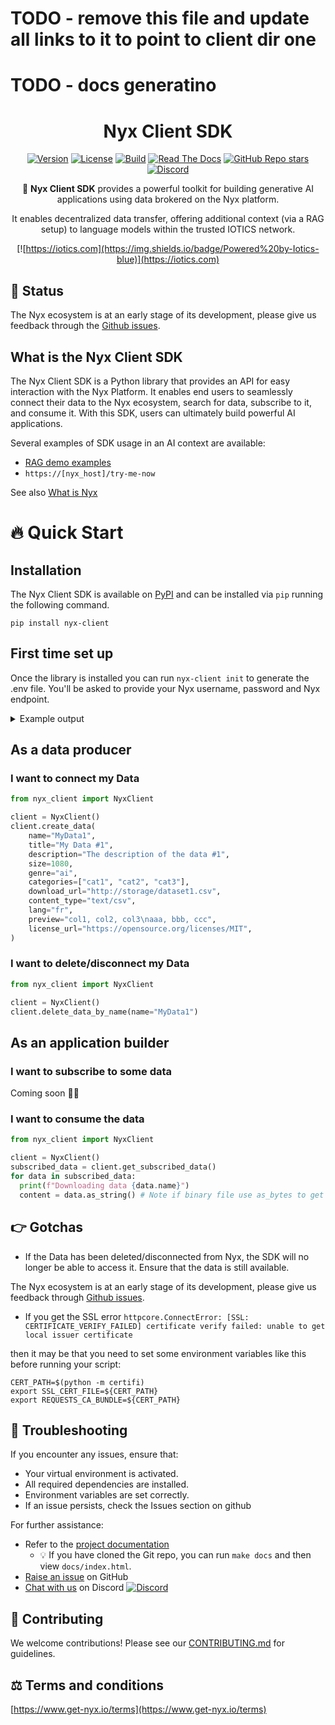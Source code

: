 # TODO - remove this file and update all links to it to point to client dir one
# TODO - docs generatino

<div align="center">

# Nyx Client SDK

[![Version](https://img.shields.io/pypi/v/nyx-client)](https://pypi.org/project/nyx-client)
[![License](https://img.shields.io/badge/License-Apache%202.0-yellow.svg)](https://github.com/Iotic-Labs/nyx-sdk/blob/main/LICENSE)
[![Build](https://github.com/Iotic-Labs/nyx-sdk/actions/workflows/build.yaml/badge.svg?branch=main)](https://github.com/Iotic-Labs/nyx-sdk/actions/workflows/build.yaml)
[![Read The Docs](https://readthedocs.org/projects/nyx-sdk/badge/?version=stable)](https://nyx-sdk.readthedocs.io/en/stable)
[![GitHub Repo stars](https://img.shields.io/github/stars/Iotic-Labs/nyx-sdk)](https://github.com/Iotic-Labs/nyx-sdk)
[![Discord](https://img.shields.io/discord/1285252646554304555)](https://discord.gg/zS8pVHjqSf)


🌟 **Nyx Client SDK** provides a powerful toolkit for building generative AI applications using data brokered on the Nyx platform.

It enables decentralized data transfer, offering additional context (via a RAG setup) to language models within the trusted IOTICS network.

[![https://iotics.com](https://img.shields.io/badge/Powered%20by-Iotics-blue)](https://iotics.com)
</div>

## 🚧 Status

The Nyx ecosystem is at an early stage of its development, please give us feedback through the [Github issues](https://github.com/Iotic-Labs/nyx-sdk/issues).

## What is the Nyx Client SDK

The Nyx Client SDK is a Python library that provides an API for easy interaction with the Nyx Platform. It enables end users to seamlessly connect their data to the Nyx ecosystem, search for data, subscribe to it, and consume it. With this SDK, users can ultimately build powerful AI applications.

Several examples of SDK usage in an AI context are available:

- [RAG demo examples](https://github.com/Iotic-Labs/nyx-sdk/tree/main/examples)
- `https://[nyx_host]/try-me-now`

See also [What is Nyx](https://github.com/Iotic-Labs/nyx-sdk?tab=readme-ov-file#-what-is-nyx)

# 🔥 Quick Start

## Installation

The Nyx Client SDK is available on [PyPI](https://pypi.org/project/nyx-client/) and can be installed via `pip` running the following command.

`pip install nyx-client`

## First time set up

Once the library is installed you can run `nyx-client init` to generate the .env file. You'll be asked to provide your Nyx username, password and Nyx endpoint.

<details>
<summary>Example output</summary>

```shell
#### Autogenerated by nyx_client - do not edit manually
DID_USER_DID=did:iotics:iotDJ1ftN8LM6WUKZp1Zo8Ha1dkm8yyQvFAx
DID_AGENT_DID=did:iotics:iotZ7kSUpmAcAjdVzKKF4JUmC42tBPG7JRoQ
DID_AGENT_KEY_NAME="#agent-competent_hello"
DID_AGENT_NAME="#agent-competent_hello"
DID_AGENT_SECRET=54d133....ebdc9d
HOST_VERIFY_SSL=true # Set to false for development
####

NYX_URL=<ENTER URL>
NYX_USERNAME=<ENTER USERNAME>
NYX_EMAIL=<ENTER EMAIL>
NYX_PASSWORD=<ENTER PASSWORD>
```
</details>


## As a data producer

### I want to connect my Data

```python
from nyx_client import NyxClient

client = NyxClient()
client.create_data(
    name="MyData1",
    title="My Data #1",
    description="The description of the data #1",
    size=1080,
    genre="ai",
    categories=["cat1", "cat2", "cat3"],
    download_url="http://storage/dataset1.csv",
    content_type="text/csv",
    lang="fr",
    preview="col1, col2, col3\naaa, bbb, ccc",
    license_url="https://opensource.org/licenses/MIT",
)
```

### I want to delete/disconnect my Data

```python
from nyx_client import NyxClient

client = NyxClient()
client.delete_data_by_name(name="MyData1")
```

## As an application builder

### I want to subscribe to some data

Coming soon 👷🚧

### I want to consume the data

```python
from nyx_client import NyxClient

client = NyxClient()
subscribed_data = client.get_subscribed_data()
for data in subscribed_data:
  print(f"Downloading data {data.name}")
  content = data.as_string() # Note if binary file use as_bytes to get content as bytes
```

## 👉 Gotchas

- If the Data has been deleted/disconnected from Nyx, the SDK will no longer be able to access it. Ensure that the data is still available.

The Nyx ecosystem is at an early stage of its development, please give us feedback through [Github issues](https://github.com/Iotic-Labs/nyx-sdk/issues).

- If you get the SSL error
`httpcore.ConnectError: [SSL: CERTIFICATE_VERIFY_FAILED] certificate verify failed: unable to get local issuer certificate`

then it may be that you need to set some environment variables like this before running your script:
```shell
CERT_PATH=$(python -m certifi)
export SSL_CERT_FILE=${CERT_PATH}
export REQUESTS_CA_BUNDLE=${CERT_PATH}
```

## 🐞 Troubleshooting

If you encounter any issues, ensure that:

- Your virtual environment is activated.
- All required dependencies are installed.
- Environment variables are set correctly.
- If an issue persists, check the Issues section on github

For further assistance:
- Refer to the [project documentation](https://nyx-sdk.readthedocs.io/en/stable)
  - 💡 If you have cloned the Git repo, you can run `make docs` and then view `docs/index.html`.
- [Raise an issue](https://github.com/Iotic-Labs/nyx-sdk/issues) on GitHub
- [Chat with us](https://discord.gg/zS8pVHjqSf) on Discord [![Discord](https://img.shields.io/discord/1285252646554304555)](https://discord.gg/zS8pVHjqSf)

## 🤝 Contributing

We welcome contributions! Please see our [CONTRIBUTING.md](https://github.com/Iotic-Labs/nyx-sdk/blob/main/CONTRIBUTING.md) for guidelines.

## ⚖️ Terms and conditions

[https://www.get-nyx.io/terms](https://www.get-nyx.io/terms)
